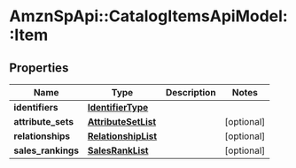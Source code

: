 # AmznSpApi::CatalogItemsApiModel::Item

## Properties
Name | Type | Description | Notes
------------ | ------------- | ------------- | -------------
**identifiers** | [**IdentifierType**](IdentifierType.md) |  | 
**attribute_sets** | [**AttributeSetList**](AttributeSetList.md) |  | [optional] 
**relationships** | [**RelationshipList**](RelationshipList.md) |  | [optional] 
**sales_rankings** | [**SalesRankList**](SalesRankList.md) |  | [optional] 

